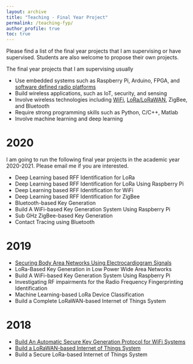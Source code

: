```yaml
---
layout: archive
title: "Teaching - Final Year Project"
permalink: /teaching-fyp/
author_profile: true
toc: true
---
```


Please find a list of the final year projects that I am supervising or have supervised. Students are also welcome to propose their own projects.

The final year projects that I am supervising usually 
* Use embedded systems such as Raspberry Pi, Arduino, FPGA, and [software defined radio platforms](https://junqing-zhang.github.io/posts/2019/07/blog-post-sdr/) 
* Build wireless applications, such as IoT, security, and sensing
* Involve wireless technologies including [WiFi](https://junqing-zhang.github.io/posts/2019/05/blog-post-wifi/), [LoRa/LoRaWAN](https://junqing-zhang.github.io/posts/2019/12/blog-post-lora-lorawan/), ZigBee, and Bluetooth
* Require strong programming skills such as Python, C/C++, Matlab
* Involve machine learning and deep learning

# 2020
I am going to run the following final year projects in the academic year 2020-2021. Please email me if you are interested.
* Deep Learning based RFF Identification for LoRa
* Deep Learning based RFF Identification for LoRa Using Raspberry Pi
* Deep Learning based RFF Identification for WiFi
* Deep Learning based RFF Identification for ZigBee
* Bluetooth-based Key Generation
* Build A WiFi-based Key Generation System Using Raspberry Pi
* Sub GHz ZigBee-based Key Generation
* Contact Tracing using Bluetooth

# 2019
* [Securing Body Area Networks Using Electrocardiogram Signals](https://junqing-zhang.github.io/demo-keygen-heartbeat-ppg/)
* LoRa-Based Key Generation in Low Power Wide Area Networks
* Build A WiFi-based Key Generation System Using Raspberry Pi
* Investigating RF impairments for the Radio Frequency Fingerprinting Identification
* Machine Learning-based LoRa Device Classification
* Build a Complete LoRaWAN-based Internet of Things System


# 2018 
* [Build An Automatic Secure Key Generation Protocol for WiFi Systems](https://junqing-zhang.github.io/demo-keygen-warp/)
* [Build a LoRaWAN-based Internet of Things System](https://junqing-zhang.github.io/demo-lorawan-fipy/)
* Build a Secure LoRa-based Internet of Things System